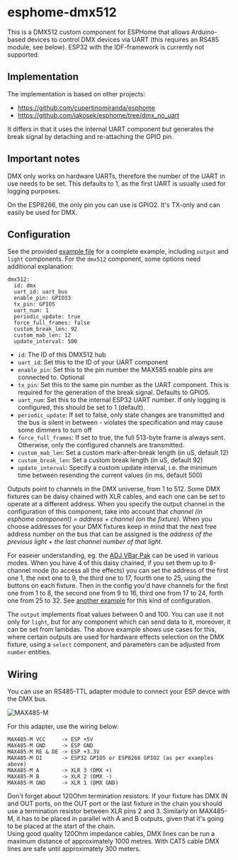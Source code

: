 # esphome-dmx512

This is a DMX512 custom component for ESPHome that allows Arduino-based devices to control DMX devices via UART (this requires an RS485 module, see below). ESP32 with the IDF-framework is currently not supported.

## Implementation

The implementation is based on other projects:

  * https://github.com/cupertinomiranda/esphome
  * https://github.com/jakosek/esphome/tree/dmx_no_uart

It differs in that it uses the internal UART component but generates the break signal by detaching and re-attaching the GPIO pin.

## Important notes

DMX only works on hardware UARTs, therefore the number of the UART in use needs to be set. This defaults to 1, as the first UART is usually used for logging purposes.

On the ESP8266, the only pin you can use is GPIO2. It's TX-only and can easily be used for DMX.

## Configuration

See the provided [example file](example_dmx.yaml) for a complete example, including `output` and `light` components. For the `dmx512` component, some options need
additional explanation:
```
dmx512:
  id: dmx
  uart_id: uart_bus
  enable_pin: GPIO33
  tx_pin: GPIO5
  uart_num: 1
  periodic_update: true
  force_full_frames: false
  custom_break_len: 92
  custom_mab_len: 12
  update_interval: 500
```

  * `id`: The ID of this DMX512 hub
  * `uart_id`: Set this to the ID of your UART component
  * `enable_pin`: Set this to the pin number the MAX585 enable pins are connected
  to. Optional
  * `tx_pin`: Set this to the same pin number as the UART component. This is required
  for the generation of the break signal. Defaults to GPIO5.
  * `uart_num`: Set this to the internal ESP32 UART number. If only logging is
  configured, this should be set to 1 (default). 
  * `periodic_update`: If set to false, only state changes are transmitted and the bus is silent in between - violates the specification and may cause some dimmers to turn off
  * `force_full_frames`: If set to true, the full 513-byte frame is always sent. Otherwise, only the configured channels are transmitted.
  * `custom_mab_len`: Set a custom mark-after-break length (in uS, default 12)
  * `custom_break_len`: Set a custom break length (in uS, default 92)
  * `update_interval`: Specify a custom update interval, i.e. the minimum time between resending the current values (in ms, default 500)

Outputs point to channels in the DMX universe, from 1 to 512. Some DMX fixtures can be daisy chained with XLR cables, and each one can be set to operate at a different address. When you specify the output channel in the configuration of this component, take into account that _channel (in esphome component) = address + channel (on the fixture)_. When you choose addresses for your DMX fixtures keep in mind that the next free address number on the bus that can be assigned is the _address of the previous light + the last channel number of that light_. 

For easeier understanding, eg. the [ADJ VBar Pak](https://d295jznhem2tn9.cloudfront.net/ItemRelatedFiles/8659/vbar_pak.pdf) can be used in various modes. When you have 4 of this daisy chained, if you set them up to 8-channel mode (to access all the effects) you can set the address of the first one 1, the next one to 9, the third one to 17, fourth one to 25, using the buttons on each fixture. Then in the config you'd have channels for the first one from 1 to 8, the second one from 9 to 16, third one from 17 to 24, forth one from 25 to 32. See [another example](example_4x_adj_vbar_pak.yaml) for this kind of configuration.

The `output` implements float values between 0 and 100. You can use it not only for `light`, but for any component which can send data to it, moreover, it can be set from lambdas. The above example shows use cases for this, where certain outputs are used for hardware effects selection on the DMX fixture, using a `select` component, and parameters can be adjusted from `number` entities.

## Wiring

You can use an RS485-TTL adapter module to connect your ESP devce with the DMX bus.

![MAX485-M](https://user-images.githubusercontent.com/1550668/149642143-7e13fb00-29fd-4e9d-8f11-6b4a2a2bd0ba.png)

For this adapter, use the wiring below:

```
MAX485-M VCC     -> ESP +5V
MAX485-M GND     -> ESP GND
MAX485-M RE & DE -> ESP +3.3V
MAX485-M DI      -> ESP32 GPIO5 or ESP8266 GPIO2 (as per examples above)
MAX485-M A       -> XLR 3 (DMX +)
MAX485-M B       -> XLR 2 (DMX -)
MAX485-M GND     -> XLR 1 (DMX GND)
```

Don't forget about 120Ohm termination resistors. If your fixture has DMX IN and OUT ports, on the OUT port or the last fixture in the chain you should use a termination resistor between XLR pins 2 and 3. Similarly on MAX485-M, it has to be placed in parallel with A and B outputs, given that it's going to be placed at the start of the chain.     
Using good quality 120Ohm impedance cables, DMX lines can be run a maximum distance of approximately 1000 metres. With CAT5 cable DMX lines are safe until approximately 300 meters.